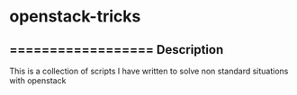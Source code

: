 # openstack-tricks
==================
Description
-------------
This is a collection of scripts I have written to solve non standard situations with openstack